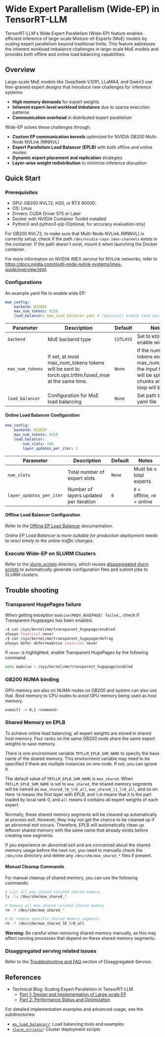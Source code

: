 # Wide Expert Parallelism (Wide-EP) in TensorRT-LLM

TensorRT-LLM's Wide Expert Parallelism (Wide-EP) feature enables efficient inference of large-scale Mixture-of-Experts (MoE) models by scaling expert parallelism beyond traditional limits. This feature addresses the inherent workload imbalance challenges in large-scale MoE models and provides both offline and online load balancing capabilities.

## Overview

Large-scale MoE models like DeepSeek-V3/R1, LLaMA4, and Qwen3 use fine-grained expert designs that introduce new challenges for inference systems:

- **High memory demands** for expert weights
- **Inherent expert-level workload imbalance** due to sparse execution patterns
- **Communication overhead** in distributed expert parallelism

Wide-EP solves these challenges through:

- **Custom EP communication kernels** optimized for NVIDIA GB200 Multi-Node NVLink (MNNVL)
- **Expert Parallelism Load Balancer (EPLB)** with both offline and online modes
- **Dynamic expert placement and replication** strategies
- **Layer-wise weight redistribution** to minimize inference disruption

## Quick Start

### Prerequisites

* GPU: GB200 NVL72, H20, or RTX 6000D.
* OS: Linux
* Drivers: CUDA Driver 575 or Later
* Docker with NVIDIA Container Toolkit installed
* Python3 and python3-pip (Optional, for accuracy evaluation only)

For GB200 NVL72, to make sure that Multi-Node NVLink (MNNVL) is correctly setup, check if the path `/dev/nvidia-caps-imex-channels` exists in the container. If the path doesn't exist, mount it when launching the Docker container.

For more information on NVIDIA IMEX service for NVLink networks, refer to https://docs.nvidia.com/multi-node-nvlink-systems/imex-guide/overview.html.

### Configurations

An example yaml file to enable wide EP:
```yaml
moe_config:
    backend: WIDEEP
    max_num_tokens: 9216
    load_balancer: moe_load_balancer.yaml # (optional) enable load balancer
```

| Parameter | Description | Default | Notes |
|-----------|-------------|---------|-------|
| `backend` | MoE backend type | `CUTLASS` | Set to `WIDEEP` to enable wide EP |
| `max_num_tokens` | If set, at most max_num_tokens tokens will be sent to torch.ops.trtllm.fused_moe at the same time.  | `None` | If the number of tokens exceeds max_num_tokens, the input tensors will be split into chunks and a for loop will be used. |
| `load_balancer` | Configuration for MoE load balancing | `None` | Set path to the yaml file |

#### Online Load Balancer Configuration

```yaml
moe_config:
    backend: WIDEEP
    max_num_tokens: 9216
    load_balancer:
        num_slots: 288
        layer_updates_per_iter: 1
```

| Parameter | Description | Default | Notes |
|-----------|-------------|---------|-------|
| `num_slots` | Total number of expert slots | `None` | Must be ≥ total experts |
| `layer_updates_per_iter` | Number of layers updated per iteration | `0` | `0` = offline, `>0` = online |

#### Offline Load Balancer Configuration

Refer to the [Offline EP Load Balancer](https://github.com/NVIDIA/TensorRT-LLM/tree/main/examples/wide_ep/ep_load_balancer#offline-ep-load-balancer) documentation.

*Online EP Load Balancer is more suitable for production deployment needs to react timely to the online traffic changes.*

### Execute Wide-EP on SLURM Clusters

Refer to the [slurm_scripts](./slurm_scripts/) directory, which reuses [disaggregated slurm scripts](../disaggregated/slurm/) to automatically generate configuration files and submit jobs to SLURM clusters.

## Trouble shooting

### Transparent HugePages failure

When getting exception `madvise(MADV_HUGEPAGE) failed.`, check if Transparent Hugepages has been enabled.
```bash
>$ cat /sys/kernel/mm/transparent_hugepage/enabled
always [madvise] never
>$ cat /sys/kernel/mm/transparent_hugepage/defrag
always defer defer+madvise [madvise] never
```
If `never` is highlighted, enable Transparent HugePages by the following command.
```bash
echo madvise > /sys/kernel/mm/transparent_hugepage/enabled
```

### GB200 NUMA binding

GPU memory are also on NUMA nodes on GB200 and system can also use that. Bind memory to CPU nodes to avoid GPU memory being used as host memory.
```bash
numactl -m 0,1 <command>
```

### Shared Memory on EPLB

To achieve online load balancing, all expert weights are stored in shared host memory. Four ranks on the same GB200 node share the same expert weights to save memory.

There is one environment variable `TRTLLM_EPLB_SHM_NAME` to specify the base name of the shared memory. This environment variable may need to be specified if there are multiple instances on one node. If not, you can ignore it.

The default value of `TRTLLM_EPLB_SHM_NAME` is `moe_shared`. When `TRTLLM_EPLB_SHM_NAME` is set to `moe_shared`, the shared memory segments will be named as `moe_shared_l0_lr0_all`, `moe_shared_l1_lr0_all`, and so on. Here `l0` means the first layer with EPLB, and `lr0` means that it is the part loaded by local rank 0, and `all` means it contains all expert weights of each expert.

Normally, these shared memory segments will be cleaned up automatically at process exit. However, they may not get the chance to be cleaned up if an abnormal exit occurs. Therefore, EPLB will automatically clean up leftover shared memory with the same name that already exists before creating new segments.

If you experience an abnormal exit and are concerned about the shared memory usage before the next run, you need to manually check the `/dev/shm` directory and delete any `/dev/shm/moe_shared_*` files if present.

#### Manual Cleanup Commands

For manual cleanup of shared memory, you can use the following commands:

```bash
# List all moe_shared related shared memory
ls -la /dev/shm/moe_shared_*

# Remove all moe_shared related shared memory
rm -f /dev/shm/moe_shared_*

# Or remove specific shared memory segments
rm -f /dev/shm/moe_shared_l0_lr0_all
```

**Warning:** Be careful when removing shared memory manually, as this may affect running processes that depend on these shared memory segments.

### Disaggregated serving related issues

Refer to the [Troubleshooting and FAQ](https://github.com/NVIDIA/TensorRT-LLM/blob/main/docs/source/features/disagg-serving.md#troubleshooting-and-faq) section of Disaggregated-Service.

## References

- Technical Blog: Scaling Expert Parallelism in TensorRT-LLM
  - [Part 1: Design and Implementation of Large-scale EP](https://github.com/NVIDIA/TensorRT-LLM/blob/main/docs/source/blogs/tech_blog/blog4_Scaling_Expert_Parallelism_in_TensorRT-LLM.md)
  - [Part 2: Performance Status and Optimization](https://github.com/NVIDIA/TensorRT-LLM/blob/main/docs/source/blogs/tech_blog/blog8_Scaling_Expert_Parallelism_in_TensorRT-LLM_part2.md)

For detailed implementation examples and advanced usage, see the subdirectories:
- [`ep_load_balancer/`](ep_load_balancer/): Load balancing tools and examples
- [`slurm_scripts/`](slurm_scripts/): Cluster deployment scripts
